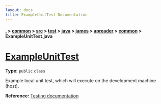 ```yaml
---
layout: docs
title: ExampleUnitTest Documentation
---
```

#### [.](./../../../../../../../index) > [common](./../../../../../../index) > [src](./../../../../../index) > [test](./../../../../index) > [java](./../../../index) > [james](./../../index) > [apreader](./../index) > [common](./index) > **ExampleUnitTest.java**

# [ExampleUnitTest](https://github.com/fennifith/APReader/blob/master/common/src/test/java/james/apreader/common/ExampleUnitTest.java#L8)

**Type:** `public` `class`

Example local unit test, which will execute on the development machine (host). 









**Reference:** <a href="http://d.android.com/tools/testing">Testing documentation</a> 





